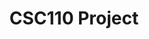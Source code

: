 ---
layout: page
title: CSC110 Project
description: Predicting Temperature, Emission, and Deforestation
img: 
importance: 8
category: legacy
redirect: https://github.com/jenci2114/csc110-project
giscus_comments: false
---